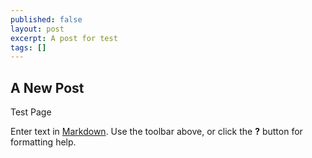 ```yaml
---
published: false
layout: post
excerpt: A post for test
tags: []
---
```



## A New Post

Test Page 

Enter text in [Markdown](http://daringfireball.net/projects/markdown/). Use the toolbar above, or click the **?** button for formatting help.
